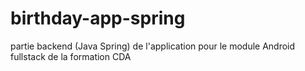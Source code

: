 # birthday-app-spring
partie backend (Java Spring) de l'application pour le module Android fullstack de la formation CDA 
